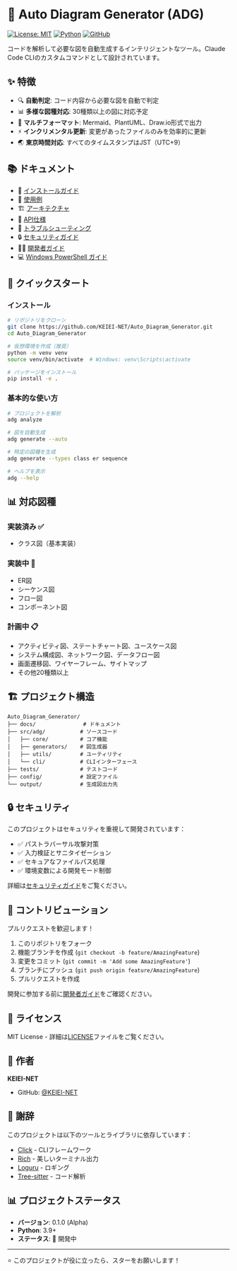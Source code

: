 # 🎨 Auto Diagram Generator (ADG)

[![License: MIT](https://img.shields.io/badge/License-MIT-yellow.svg)](https://opensource.org/licenses/MIT)
[![Python](https://img.shields.io/badge/python-3.9%2B-blue)](https://www.python.org/downloads/)
[![GitHub](https://img.shields.io/badge/GitHub-KEIEI--NET-green)](https://github.com/KEIEI-NET/Auto_Diagram_Generator)

コードを解析して必要な図を自動生成するインテリジェントなツール。Claude Code CLIのカスタムコマンドとして設計されています。

## ✨ 特徴

- 🔍 **自動判定**: コード内容から必要な図を自動で判定
- 📊 **多様な図種対応**: 30種類以上の図に対応予定
- 🎯 **マルチフォーマット**: Mermaid、PlantUML、Draw.io形式で出力
- ⚡ **インクリメンタル更新**: 変更があったファイルのみを効率的に更新
- 🌏 **東京時間対応**: すべてのタイムスタンプはJST（UTC+9）

## 📚 ドキュメント

- 📖 [インストールガイド](docs/INSTALLATION_GUIDE.md)
- 🚀 [使用例](docs/USAGE_EXAMPLES.md)
- 🏗️ [アーキテクチャ](docs/ARCHITECTURE.md)
- 📝 [API仕様](docs/API_SPECIFICATION.md)
- 🔧 [トラブルシューティング](docs/TROUBLESHOOTING.md)
- 🔒 [セキュリティガイド](docs/SECURITY.md)
- 👩‍💻 [開発者ガイド](docs/DEVELOPER_GUIDE.md)
- 💻 [Windows PowerShell ガイド](README_Windows.md)

## 🚀 クイックスタート

### インストール

```bash
# リポジトリをクローン
git clone https://github.com/KEIEI-NET/Auto_Diagram_Generator.git
cd Auto_Diagram_Generator

# 仮想環境を作成（推奨）
python -m venv venv
source venv/bin/activate  # Windows: venv\Scripts\activate

# パッケージをインストール
pip install -e .
```

### 基本的な使い方

```bash
# プロジェクトを解析
adg analyze

# 図を自動生成
adg generate --auto

# 特定の図種を生成
adg generate --types class er sequence

# ヘルプを表示
adg --help
```

## 📊 対応図種

### 実装済み ✅
- クラス図（基本実装）

### 実装中 🚧
- ER図
- シーケンス図
- フロー図
- コンポーネント図

### 計画中 📋
- アクティビティ図、ステートチャート図、ユースケース図
- システム構成図、ネットワーク図、データフロー図
- 画面遷移図、ワイヤーフレーム、サイトマップ
- その他20種類以上

## 🏗️ プロジェクト構造

```
Auto_Diagram_Generator/
├── docs/               # ドキュメント
├── src/adg/           # ソースコード
│   ├── core/          # コア機能
│   ├── generators/    # 図生成器
│   ├── utils/         # ユーティリティ
│   └── cli/           # CLIインターフェース
├── tests/             # テストコード
├── config/            # 設定ファイル
└── output/            # 生成図出力先
```

## 🔒 セキュリティ

このプロジェクトはセキュリティを重視して開発されています：

- ✅ パストラバーサル攻撃対策
- ✅ 入力検証とサニタイゼーション
- ✅ セキュアなファイルパス処理
- ✅ 環境変数による開発モード制御

詳細は[セキュリティガイド](docs/SECURITY.md)をご覧ください。

## 🤝 コントリビューション

プルリクエストを歓迎します！

1. このリポジトリをフォーク
2. 機能ブランチを作成 (`git checkout -b feature/AmazingFeature`)
3. 変更をコミット (`git commit -m 'Add some AmazingFeature'`)
4. ブランチにプッシュ (`git push origin feature/AmazingFeature`)
5. プルリクエストを作成

開発に参加する前に[開発者ガイド](docs/DEVELOPER_GUIDE.md)をご確認ください。

## 📝 ライセンス

MIT License - 詳細は[LICENSE](LICENSE)ファイルをご覧ください。

## 👥 作者

**KEIEI-NET**
- GitHub: [@KEIEI-NET](https://github.com/KEIEI-NET)

## 🙏 謝辞

このプロジェクトは以下のツールとライブラリに依存しています：

- [Click](https://click.palletsprojects.com/) - CLIフレームワーク
- [Rich](https://rich.readthedocs.io/) - 美しいターミナル出力
- [Loguru](https://github.com/Delgan/loguru) - ロギング
- [Tree-sitter](https://tree-sitter.github.io/) - コード解析

## 📊 プロジェクトステータス

- **バージョン**: 0.1.0 (Alpha)
- **Python**: 3.9+
- **ステータス**: 🚧 開発中

---

⭐ このプロジェクトが役に立ったら、スターをお願いします！